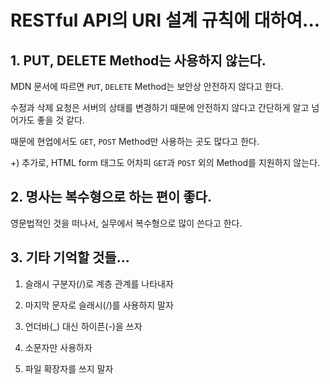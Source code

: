 # RESTful API의 URI 설계 규칙에 대하여...

## 1. PUT, DELETE Method는 사용하지 않는다.

MDN 문서에 따르면 `PUT`, `DELETE` Method는 보안상 안전하지 않다고 한다.

수정과 삭제 요청은 서버의 상태를 변경하기 때문에 안전하지 않다고 간단하게 알고 넘어가도 좋을 것 같다.

때문에 현업에서도 `GET`, `POST` Method만 사용하는 곳도 많다고 한다.

+) 추가로, HTML form 태그도 어차피 `GET`과 `POST` 외의 Method를 지원하지 않는다.

## 2. 명사는 복수형으로 하는 편이 좋다.

영문법적인 것을 떠나서, 실무에서 복수형으로 많이 쓴다고 한다.

## 3. 기타 기억할 것들...

1. 슬래시 구분자(/)로 계층 관계를 나타내자

2. 마지막 문자로 슬래시(/)를 사용하지 말자

3. 언더바(\_) 대신 하이픈(-)을 쓰자

4. 소문자만 사용하자

5. 파일 확장자를 쓰지 말자
